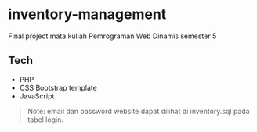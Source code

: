 # inventory-management
Final project mata kuliah Pemrograman Web Dinamis semester 5

## Tech
- PHP
- CSS Bootstrap template
- JavaScript

> Note: email dan password website dapat dilihat di inventory.sql pada tabel login.
